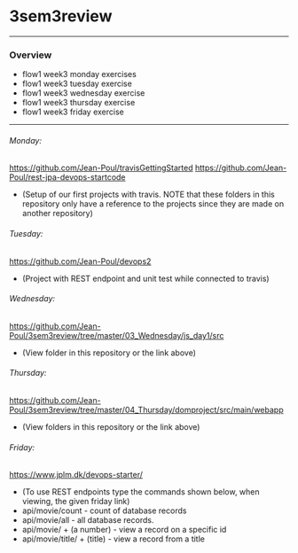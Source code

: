 # 3sem3review
-------------------------------------------------------------------------------------------------
### Overview
  - flow1 week3 monday exercises
  - flow1 week3 tuesday exercise
  - flow1 week3 wednesday exercise
  - flow1 week3 thursday exercise
  - flow1 week3 friday exercise
-------------------------------------------------------------------------------------------------
###### Monday: 

https://github.com/Jean-Poul/travisGettingStarted
https://github.com/Jean-Poul/rest-jpa-devops-startcode
- (Setup of our first projects with travis. NOTE that these folders in this repository only have a reference to the projects since they are made on another repository)

###### Tuesday: 

https://github.com/Jean-Poul/devops2
- (Project with REST endpoint and unit test while connected to travis)

###### Wednesday: 

https://github.com/Jean-Poul/3sem3review/tree/master/03_Wednesday/js_day1/src
- (View folder in this repository or the link above)

###### Thursday: 

https://github.com/Jean-Poul/3sem3review/tree/master/04_Thursday/domproject/src/main/webapp
- (View folders in this repository or the link above)

###### Friday: 

https://www.jplm.dk/devops-starter/

- (To use REST endpoints type the commands shown below, when viewing, the given friday link)
- api/movie/count - count of database records
- api/movie/all - all database records.
- api/movie/ + (a number) - view a record on a specific id
- api/movie/title/ + (title) - view a record from a title

